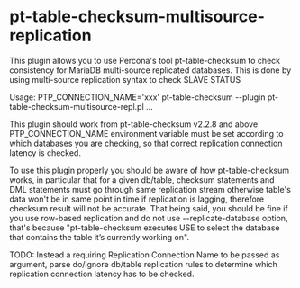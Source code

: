 # pt-table-checksum-multisource-replication

This plugin allows you to use Percona's tool pt-table-checksum to check consistency for MariaDB multi-source replicated databases.
This is done by using multi-source replication syntax to check SLAVE STATUS

Usage: PTP_CONNECTION_NAME='xxx' pt-table-checksum --plugin pt-table-checksum-multisource-repl.pl ...

This plugin should work from pt-table-checksum v2.2.8 and above
PTP_CONNECTION_NAME environment variable must be set according to which databases you are checking, so that correct replication connection latency is checked.

To use this plugin properly you should be aware of how pt-table-checksum works, in particular that for a given db/table, checksum statements and DML statements must go through same replication stream otherwise table's data won't be in same point in time if replication is lagging, therefore checksum result will not be accurate.
That being said, you should be fine if you use row-based replication and do not use --replicate-database option, that's because "pt-table-checksum executes USE to select the database that contains the table it’s currently working on".

TODO: Instead a requiring Replication Connection Name to be passed as argument,
      parse do/ignore db/table replication rules to determine which replication connection latency has to be checked.

